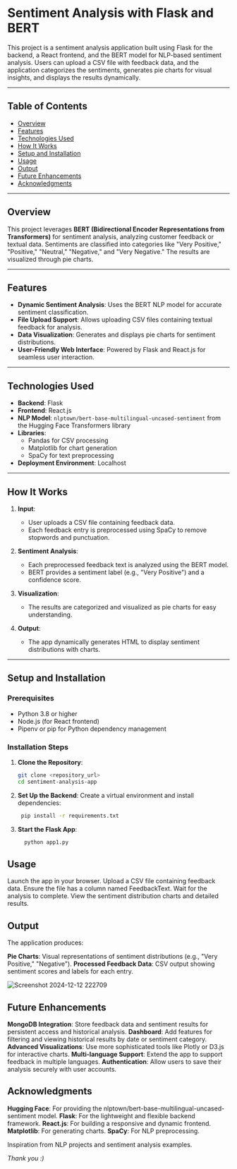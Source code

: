 # Sentiment Analysis with Flask and BERT

This project is a sentiment analysis application built using Flask for the backend, a React frontend, and the BERT model for NLP-based sentiment analysis. Users can upload a CSV file with feedback data, and the application categorizes the sentiments, generates pie charts for visual insights, and displays the results dynamically.

---

## Table of Contents

- [Overview](#overview)
- [Features](#features)
- [Technologies Used](#technologies-used)
- [How It Works](#how-it-works)
- [Setup and Installation](#setup-and-installation)
- [Usage](#usage)
- [Output](#output)
- [Future Enhancements](#future-enhancements)
- [Acknowledgments](#acknowledgments)

---

## Overview

This project leverages **BERT (Bidirectional Encoder Representations from Transformers)** for sentiment analysis, analyzing customer feedback or textual data. Sentiments are classified into categories like "Very Positive," "Positive," "Neutral," "Negative," and "Very Negative." The results are visualized through pie charts.

---

## Features

- **Dynamic Sentiment Analysis**: Uses the BERT NLP model for accurate sentiment classification.
- **File Upload Support**: Allows uploading CSV files containing textual feedback for analysis.
- **Data Visualization**: Generates and displays pie charts for sentiment distributions.
- **User-Friendly Web Interface**: Powered by Flask and React.js for seamless user interaction.

---

## Technologies Used

- **Backend**: Flask
- **Frontend**: React.js
- **NLP Model**: `nlptown/bert-base-multilingual-uncased-sentiment` from the Hugging Face Transformers library
- **Libraries**:
  - Pandas for CSV processing
  - Matplotlib for chart generation
  - SpaCy for text preprocessing
- **Deployment Environment**: Localhost

---

## How It Works

1. **Input**:
   - User uploads a CSV file containing feedback data.
   - Each feedback entry is preprocessed using SpaCy to remove stopwords and punctuation.

2. **Sentiment Analysis**:
   - Each preprocessed feedback text is analyzed using the BERT model.
   - BERT provides a sentiment label (e.g., "Very Positive") and a confidence score.

3. **Visualization**:
   - The results are categorized and visualized as pie charts for easy understanding.

4. **Output**:
   - The app dynamically generates HTML to display sentiment distributions with charts.

---

## Setup and Installation

### Prerequisites

- Python 3.8 or higher
- Node.js (for React frontend)
- Pipenv or pip for Python dependency management

### Installation Steps

1. **Clone the Repository**:
   ```bash
   git clone <repository_url>
   cd sentiment-analysis-app
2. **Set Up the Backend**:
  Create a virtual environment and install dependencies:
   ```bash
    pip install -r requirements.txt

3. **Start the Flask App**:
   ```bash
     python app1.py

## Usage

Launch the app in your browser.
Upload a CSV file containing feedback data. Ensure the file has a column named FeedbackText.
Wait for the analysis to complete.
View the sentiment distribution charts and detailed results.

## Output

The application produces:

**Pie Charts**: Visual representations of sentiment distributions (e.g., "Very Positive," "Negative").
**Processed Feedback Data**: CSV output showing sentiment scores and labels for each entry.



![Screenshot 2024-12-12 222709](https://github.com/user-attachments/assets/d27d0cee-65ce-4160-b954-3254c4a23ac2)


## Future Enhancements

**MongoDB Integration**:
Store feedback data and sentiment results for persistent access and historical analysis.
**Dashboard**:
Add features for filtering and viewing historical results by date or sentiment category.
**Advanced Visualizations**:
Use more sophisticated tools like Plotly or D3.js for interactive charts.
**Multi-language Support**:
Extend the app to support feedback in multiple languages.
**Authentication**:
Allow users to save their analysis securely with user accounts.

## Acknowledgments

**Hugging Face**: For providing the nlptown/bert-base-multilingual-uncased-sentiment model.
**Flask**: For the lightweight and flexible backend framework.
**React.js**: For building a responsive and dynamic frontend.
**Matplotlib**: For generating charts.
**SpaCy**: For NLP preprocessing.

Inspiration from NLP projects and sentiment analysis examples.

*Thank you :)*







